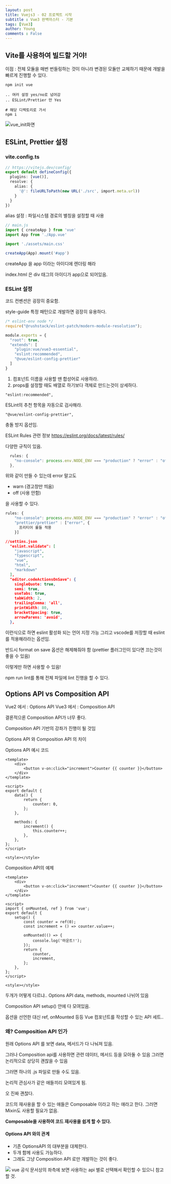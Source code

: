 ```yaml
---
layout: post
title: Vuejs3 - 02 프로젝트 시작
subtitle : Vue3 완벽마스터 - 기본
tags: [Vue3]
author: Young
comments : False
---
```


## Vite를 사용하여 빌드할 거야!
이점 : 전체 모듈을 매번 번들링하는 것이 아니라
변경된 모듈만 교체하기 때문에 개발을 빠르게 진행할 수 있다.

```
npm init vue

.. 여러 설정 yes/no로 넘어감
.. ESLint/Prettier 만 Yes

# 해당 디렉토리로 가서
npm i

```

![vue_init화면](../../../assets/img/vue%20init%ED%99%94%EB%A9%B4.png)


## ESLint, Prettier 설정

### vite.config.ts
```ts
// https://vitejs.dev/config/
export default defineConfig({
  plugins: [vue()],
  resolve: {
    alias: {
      '@': fileURLToPath(new URL('./src', import.meta.url))
    }
  }
})
```

alias 설정 : 파일시스템 경로의 별칭을 설정할 때 사용

```js
// main.js
import { createApp } from 'vue'
import App from './App.vue'

import './assets/main.css'

createApp(App).mount('#app')

```

createApp 을 app 이라는 아이디에 렌더링 해라

index.html 은 div 태그의 아이디가 app으로 되어있음.

### ESLint 설정
코드 컨벤션은 굉장히 중요함.

style-guide 특정 패턴으로 개발하면 굉장히 유용하다.

```js
/* eslint-env node */
require("@rushstack/eslint-patch/modern-module-resolution");

module.exports = {
  "root": true,
  "extends": [
    "plugin:vue/vue3-essential",
    "eslint:recommended",
    "@vue/eslint-config-prettier"
  ]
}

```

1. 컴포넌트 이름을 사용할 땐 합성어로 사용하라.
2. props를 설정할 때도 배열로 하기보다 객체로 만드는것이 상세하다.


``` "eslint:recommended", ```

ESLint의 추천 항목을 자동으로 검사해라.

``` "@vue/eslint-config-prettier", ```

충돌 방지 옵션임.

ESLint Rules 관련 정보
https://eslint.org/docs/latest/rules/

다양한 규칙이 있음.
```js
  rules: {
    "no-console": process.env.NODE_ENV === "production" ? "error" : "off",
  },
```
위와 같이 만들 수 있는데 
error 말고도
- warn (경고창만 띄움)
- off (사용 안함)

을 사용할 수 있다.

```js
rules: {
    "no-console": process.env.NODE_ENV === "production" ? "error" : "off",
    "prettier/prettier" : ["error", {
      프리티어 룰들 적용
    }]
```

```json
//settins.json
  "eslint.validate": [
    "javascript",
    "typescript",
    "vue",
    "html",
    "markdown"
  ],
  "editor.codeActionsOnSave": {
    singleQuote: true,
    semi: true,
    useTabs: true,
    tabWidth: 2,
    trailingComma: 'all',
    printWidth: 80,
    bracketSpacing: true,
    arrowParens: 'avoid',
  },
```
이런식으로 하면 eslint 활성화 되는 언어 지정 가능
그리고 vscode를 저장할 때 eslint를 적용해라라는 옵션임.

반드시 format on save 옵션은 해제해줘야 함
(prettier 플러그인이 있다면 끄는것이 좋을 수 있음)

이렇게만 하면 사용할 수 있음!

npm run lint를 통해 전체 파일에 lint 진행을 할 수 있다.

## Options API vs Composition API
Vue2 에서 : Options API
Vue3 에서 : Composition API

결론적으론 Composition API가 너무 좋다.

Composition API 기반의 강좌가 진행이 될 것임

Options API 와 Composition API 의 차이

Options API 예시 코드
```vue
<template>
	<div>
		<button v-on:click="increment">Counter {{ counter }}</button>
	</div>
</template>

<script>
export default {
	data() {
		return {
			counter: 0,
		};
	},

	methods: {
		increment() {
			this.counter++;
		},
	},
};
</script>

<style></style>

```

Composition API의 예제

```vue
<template>
	<div>
		<button v-on:click="increment">Counter {{ counter }}</button>
	</div>
</template>

<script>
import { onMounted, ref } from 'vue';
export default {
	setup() {
		const counter = ref(0);
		const increment = () => counter.value++;

		onMounted(() => {
			console.log('마운트!');
		});
		return {
			counter,
			increment,
		};
	},
};
</script>

<style></style>
```

두개가 어떻게 다르냐..
Options API
data, methods, mounted  나뉘어 있음

Composition API 
setup() 안에
다 모여있음.

옵션을 선언한 대신
ref, onMounted  등등 
Vue 컴포넌트를 작성할 수 있는 API 세트..

### 왜? Composition API 인가

원래 Options API 를 보면
data, 메서드가 다 나눠져 있음.

그러나 Composition api를 사용하면
관련 데이터, 메서드 등을 모아둘 수 있음
그러면 논리적으로 상당히 괜찮을 수 있음

그러면 하나의 .js 파일로 만들 수도 있음.

논리적 관심사가 같은 애들끼리 모여있게 됨.

오 진짜 괜찮다.

코드의 재사용을 할 수 있는 애들은
Composable 이라고 하는 애라고 한다.
그러면 Mixin도 사용할 필요가 없음.

**Composable을 사용하여 코드 재사용을 쉽게 할 수 있다.**

#### Options API 와의 관계
- 기존 OptionsAPI 의 대부분을 대체한다.
- 두개 함께 사용도 가능하다.
- 그래도 그냥 Composition API 로만 개발하는 것이 좋다.

![](../../../assets/img/Compostion,Option.png)
vue 공식 문서상의 좌측에 보면 사용하는 api 별로 선택해서 확인할 수 있으니 참고할 것.
